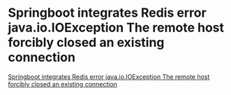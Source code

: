 # Springboot integrates Redis error java.io.IOException The remote host forcibly closed an existing connection
[Springboot integrates Redis error java.io.IOException The remote host forcibly closed an existing connection](https://aiwithcloud.com/2022/09/19/springboot_integrates_redis_error_java-io-ioexception_the_remote_host_forcibly_closed_an_existing_connection/)